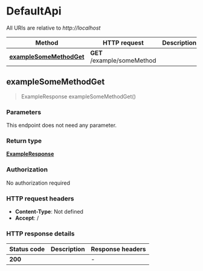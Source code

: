 # DefaultApi

All URIs are relative to *http://localhost*

| Method | HTTP request | Description |
|------------- | ------------- | -------------|
| [**exampleSomeMethodGet**](DefaultApi.md#exampleSomeMethodGet) | **GET** /example/someMethod |  |



## exampleSomeMethodGet

> ExampleResponse exampleSomeMethodGet()





### Parameters

This endpoint does not need any parameter.

### Return type

[**ExampleResponse**](ExampleResponse.md)

### Authorization

No authorization required

### HTTP request headers

- **Content-Type**: Not defined
- **Accept**: /


### HTTP response details
| Status code | Description | Response headers |
|-------------|-------------|------------------|
| **200** |  |  -  |

